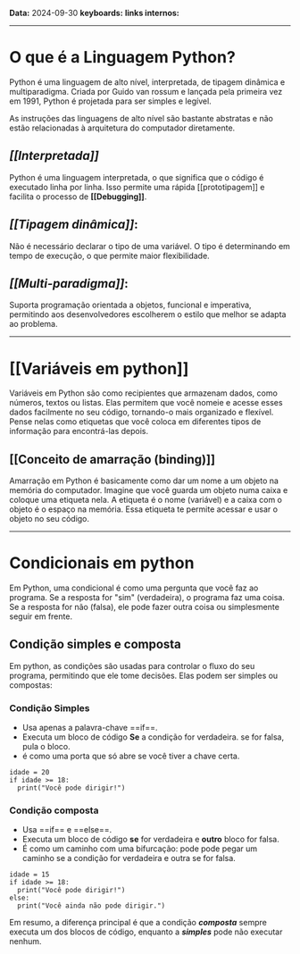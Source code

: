 
**Data:** 2024-09-30
**keyboards:** 
**links internos:** 
___

# O que é a Linguagem Python? 

Python é uma linguagem de alto nível, interpretada, de tipagem dinâmica e multiparadigma.
Criada por Guido van rossum e lançada pela primeira vez em 1991, Python é projetada para ser simples e legível.

As instruções das linguagens de alto nível são bastante abstratas e não estão relacionadas à arquitetura do computador diretamente.


## ***[[Interpretada]]***

 Python é uma linguagem interpretada, o que significa que o código é executado linha por linha. Isso permite uma rápida [[prototipagem]] e facilita o processo de **[[Debugging]]**.



## ***[[Tipagem dinâmica]]***:
   
   Não é necessário declarar o tipo de uma variável. O tipo é determinando em tempo de execução, o que permite maior flexibilidade.


## ***[[Multi-paradigma]]***: 
 
 Suporta programação orientada a objetos, funcional e imperativa, permitindo aos desenvolvedores escolherem o estilo que melhor se adapta ao problema.


___

# [[Variáveis em python]]

Variáveis em Python são como recipientes que armazenam dados, como números, textos ou listas. Elas permitem que você nomeie e acesse esses dados facilmente no seu código, tornando-o mais organizado e flexível. Pense nelas como etiquetas que você coloca em diferentes tipos de informação para encontrá-las depois.



## [[Conceito de amarração (binding)]]

Amarração em Python é basicamente como dar um nome a um objeto na memória do computador. Imagine que você guarda um objeto numa caixa e coloque uma etiqueta nela. A etiqueta é o nome (variável) e a caixa com o objeto é o espaço na memória. Essa etiqueta te permite acessar e usar o objeto no seu código.

___

# Condicionais em python

Em Python, uma condicional é como uma pergunta que você faz ao programa.
Se a resposta for "sim" (verdadeira), o programa faz uma coisa. Se a resposta for não (falsa), ele pode fazer outra coisa ou simplesmente seguir em frente.


## Condição simples e composta

Em python, as condições são usadas para controlar o fluxo do seu programa, permitindo que ele tome decisões. Elas podem ser simples ou compostas:

### Condição Simples

- Usa apenas a palavra-chave ==if==.
- Executa um bloco de código **Se** a condição for verdadeira. se for falsa, pula o bloco.
- é como uma porta que só abre se você tiver a chave certa.

```
idade = 20
if idade >= 18:
  print("Você pode dirigir!")
```

### Condição composta

- Usa ==if== e ==else==.
- Executa um bloco de código **se** for verdadeira e **outro** bloco for falsa.
- É como um caminho com uma bifurcação: pode pode pegar um caminho se a condição for verdadeira e outra se for falsa.

```
idade = 15
if idade >= 18:
  print("Você pode dirigir!")
else:
  print("Você ainda não pode dirigir.")
```

Em resumo, a diferença principal é que a condição ***composta*** sempre executa um dos blocos de código, enquanto a ***simples*** pode não executar nenhum.




